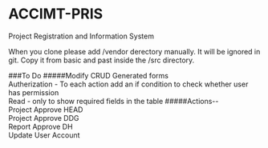 # ACCIMT-PRIS
Project Registration and Information System

When you clone please add /vendor derectory manually. It will be ignored in git. Copy it from basic and past inside the /src directory.

###To Do
#####Modify CRUD Generated forms<br>
Autherization - To each action add an if condition to check whether user has permission <br>
Read - only to show required fields in the table
#####Actions-- <br>
Project Approve HEAD <br>
Project Approve DDG <br>
Report Approve DH <br>
Update User Account <br>
  
